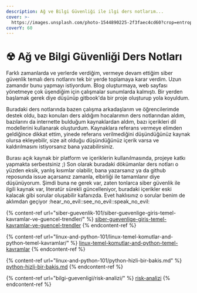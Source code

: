```yaml
---
description: Ağ ve Bilgi Güvenliği ile ilgi ders notlarım...
cover: >-
  https://images.unsplash.com/photo-1544890225-2f3faec4cd60?crop=entropy&cs=tinysrgb&fm=jpg&ixid=MnwxOTcwMjR8MHwxfHNlYXJjaHw0fHxuZXR3b3JrJTIwaGFja3xlbnwwfHx8fDE2NzkxODI1NjU&ixlib=rb-4.0.3&q=80
coverY: 60
---
```


# ☢ Ağ ve Bilgi Güvenliği Ders Notları

Farklı zamanlarda ve yerlerde verdiğim, vermeye devam ettiğim siber güvenlik temalı ders notlarını tek bir yerde toplamaya karar verdim. Uzun zamandır bunu yapmayı istiyordum. Blog oluşturmaya, web sayfası yönetmeye çok üşendiğim için çalışmalar sunumlarda kalmıştı. Bir yerden başlamak gerek diye düşünüp gitbook'da bir proje oluşturup yola koyuldum.

Buradaki ders notlarında bazen çalışma arkadaşlarım ve öğrencilerimde destek oldu, bazı konuları ders aldığım hocalarımın ders notlarından aldım, bazılarını da internette bulduğum kaynaklardan aldım, bazı içerikleri dil modellerini kullanarak oluşturdum. Kaynaklara referans vermeye elimden geldiğince dikkat ettim, yinede referans verilmediğini düşündüğünüz kaynak olursa ekleyebilir, size ait olduğu düşündüğünüz içerik varsa ve kaldırılmasını istiyorsanız bana yazabilirsiniz.&#x20;

Burası açık kaynak bir platform ve içeriklerin kullanılmasında, projeye katkı yapmakta serbestsiniz ;) Son olarak buradaki dökümanlar ders notları o yüzden eksik, yanlış kısımlar olabilir, bana yazarsanız ya da github reposunda issue açarsanız zamanla, elbirliği ile tamamlanır diye düşünüyorum. Şimdi buna ne gerek var, zaten tonlarca siber güvenlik ile ilgili kaynak var, literatür sürekli güncelleniyor, buradaki içerikler eski kalacak gibi sorular oluşabilir kafanızda. Evet haklısınız o sorular benim de aklımdan geçiyor :hear\_no\_evil::see\_no\_evil::speak\_no\_evil:&#x20;

{% content-ref url="siber-guevenlik-101/siber-guevenlige-giris-temel-kavramlar-ve-guencel-trendler/" %}
[siber-guevenlige-giris-temel-kavramlar-ve-guencel-trendler](siber-guevenlik-101/siber-guevenlige-giris-temel-kavramlar-ve-guencel-trendler/)
{% endcontent-ref %}

{% content-ref url="linux-and-python-101/linux-temel-komutlar-and-python-temel-kavramlar/" %}
[linux-temel-komutlar-and-python-temel-kavramlar](linux-and-python-101/linux-temel-komutlar-and-python-temel-kavramlar/)
{% endcontent-ref %}

{% content-ref url="linux-and-python-101/python-hizli-bir-bakis.md" %}
[python-hizli-bir-bakis.md](linux-and-python-101/python-hizli-bir-bakis.md)
{% endcontent-ref %}

{% content-ref url="bilgi-guevenligi/risk-analizi/" %}
[risk-analizi](bilgi-guevenligi/risk-analizi/)
{% endcontent-ref %}
